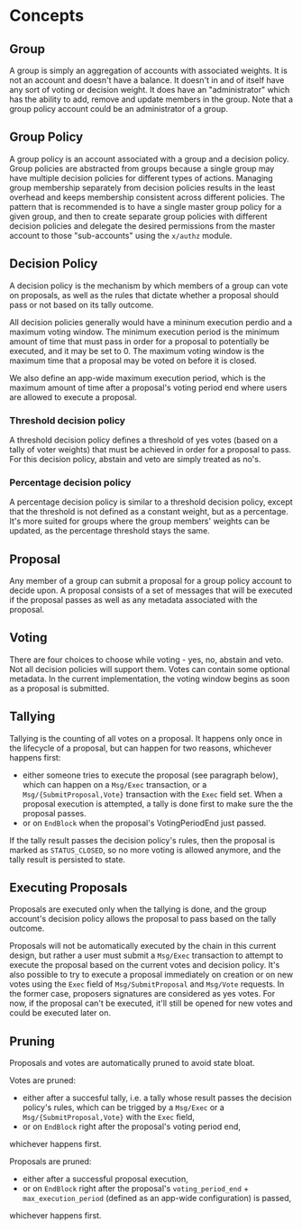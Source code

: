 <!--
order: 1
-->

# Concepts

## Group

A group is simply an aggregation of accounts with associated weights. It is not
an account and doesn't have a balance. It doesn't in and of itself have any
sort of voting or decision weight. It does have an "administrator" which has
the ability to add, remove and update members in the group. Note that a
group policy account could be an administrator of a group.

## Group Policy

A group policy is an account associated with a group and a decision policy.
Group policies are abstracted from groups because a single group may have
multiple decision policies for different types of actions. Managing group
membership separately from decision policies results in the least overhead
and keeps membership consistent across different policies. The pattern that
is recommended is to have a single master group policy for a given group,
and then to create separate group policies with different decision policies
and delegate the desired permissions from the master account to
those "sub-accounts" using the `x/authz` module.

## Decision Policy

A decision policy is the mechanism by which members of a group can vote on
proposals, as well as the rules that dictate whether a proposal should pass
or not based on its tally outcome.

All decision policies generally would have a mininum execution perdio and a
maximum voting window. The minimum execution period is the minimum amount of time
that must pass in order for a proposal to potentially be executed, and it may
be set to 0. The maximum voting window is the maximum time that a proposal may
be voted on before it is closed.

We also define an app-wide maximum execution period, which is the maximum
amount of time after a proposal's voting period end where users are allowed to
execute a proposal.

### Threshold decision policy

A threshold decision policy defines a threshold of yes votes (based on a tally
of voter weights) that must be achieved in order for a proposal to pass. For
this decision policy, abstain and veto are simply treated as no's.

### Percentage decision policy

A percentage decision policy is similar to a threshold decision policy, except
that the threshold is not defined as a constant weight, but as a percentage.
It's more suited for groups where the group members' weights can be updated, as
the percentage threshold stays the same.

## Proposal

Any member of a group can submit a proposal for a group policy account to decide upon.
A proposal consists of a set of messages that will be executed if the proposal
passes as well as any metadata associated with the proposal.

## Voting

There are four choices to choose while voting - yes, no, abstain and veto. Not
all decision policies will support them. Votes can contain some optional metadata.
In the current implementation, the voting window begins as soon as a proposal
is submitted.

## Tallying

Tallying is the counting of all votes on a proposal. It happens only once in
the lifecycle of a proposal, but can happen for two reasons, whichever happens
first:

- either someone tries to execute the proposal (see paragraph below), which can
  happen on a `Msg/Exec` transaction, or a `Msg/{SubmitProposal,Vote}`
  transaction with the `Exec` field set. When a proposal execution is attempted,
  a tally is done first to make sure the the proposal passes.
- or on `EndBlock` when the proposal's VotingPeriodEnd just passed.

If the tally result passes the decision policy's rules, then the proposal is
marked as `STATUS_CLOSED`, so no more voting is allowed anymore, and the tally
result is persisted to state.

## Executing Proposals

Proposals are executed only when the tallying is done, and the group account's
decision policy allows the proposal to pass based on the tally outcome.

Proposals will not be automatically executed by the chain in this current design,
but rather a user must submit a `Msg/Exec` transaction to attempt to execute the
proposal based on the current votes and decision policy.
It's also possible to try to execute a proposal immediately on creation or on
new votes using the `Exec` field of `Msg/SubmitProposal` and `Msg/Vote` requests.
In the former case, proposers signatures are considered as yes votes.
For now, if the proposal can't be executed, it'll still be opened for new votes and
could be executed later on.

## Pruning

Proposals and votes are automatically pruned to avoid state bloat.

Votes are pruned:

- either after a succesful tally, i.e. a tally whose result passes the decision
  policy's rules, which can be trigged by a `Msg/Exec` or a
  `Msg/{SubmitProposal,Vote}` with the `Exec` field,
- or on `EndBlock` right after the proposal's voting period end,

whichever happens first.

Proposals are pruned:

- either after a successful proposal execution,
- or on `EndBlock` right after the proposal's `voting_period_end` +
  `max_execution_period` (defined as an app-wide configuration) is passed,

whichever happens first.
